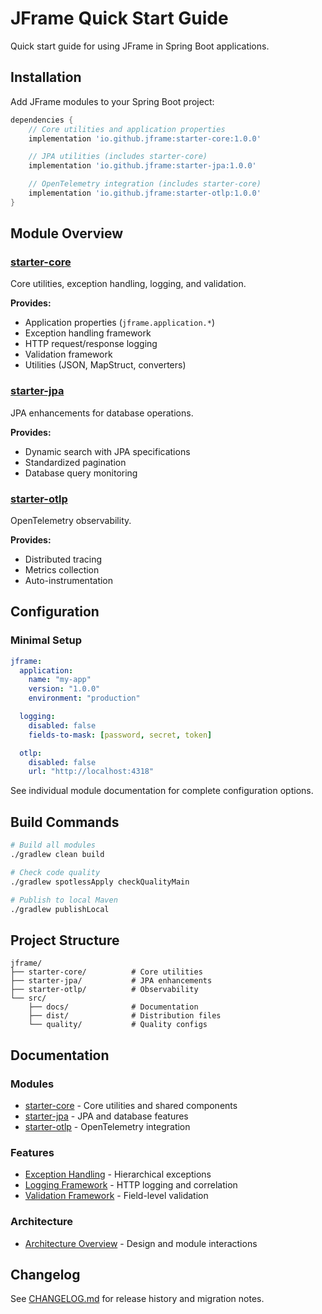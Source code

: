 # JFrame Quick Start Guide

Quick start guide for using JFrame in Spring Boot applications.

## Installation

Add JFrame modules to your Spring Boot project:

```gradle
dependencies {
    // Core utilities and application properties
    implementation 'io.github.jframe:starter-core:1.0.0'

    // JPA utilities (includes starter-core)
    implementation 'io.github.jframe:starter-jpa:1.0.0'

    // OpenTelemetry integration (includes starter-core)
    implementation 'io.github.jframe:starter-otlp:1.0.0'
}
```

## Module Overview

### [starter-core](./starter-core.md)
Core utilities, exception handling, logging, and validation.

**Provides:**
- Application properties (`jframe.application.*`)
- Exception handling framework
- HTTP request/response logging
- Validation framework
- Utilities (JSON, MapStruct, converters)

### [starter-jpa](./starter-jpa.md)
JPA enhancements for database operations.

**Provides:**
- Dynamic search with JPA specifications
- Standardized pagination
- Database query monitoring

### [starter-otlp](./starter-otlp.md)
OpenTelemetry observability.

**Provides:**
- Distributed tracing
- Metrics collection
- Auto-instrumentation

## Configuration

### Minimal Setup

```yaml
jframe:
  application:
    name: "my-app"
    version: "1.0.0"
    environment: "production"

  logging:
    disabled: false
    fields-to-mask: [password, secret, token]

  otlp:
    disabled: false
    url: "http://localhost:4318"
```

See individual module documentation for complete configuration options.

## Build Commands

```bash
# Build all modules
./gradlew clean build

# Check code quality
./gradlew spotlessApply checkQualityMain

# Publish to local Maven
./gradlew publishLocal
```

## Project Structure

```
jframe/
├── starter-core/          # Core utilities
├── starter-jpa/           # JPA enhancements
├── starter-otlp/          # Observability
└── src/
    ├── docs/              # Documentation
    ├── dist/              # Distribution files
    └── quality/           # Quality configs
```

## Documentation

### Modules
- [starter-core](./starter-core.md) - Core utilities and shared components
- [starter-jpa](./starter-jpa.md) - JPA and database features
- [starter-otlp](./starter-otlp.md) - OpenTelemetry integration

### Features
- [Exception Handling](./core/exception-handling.md) - Hierarchical exceptions
- [Logging Framework](./core/logging.md) - HTTP logging and correlation
- [Validation Framework](./core/validation.md) - Field-level validation

### Architecture
- [Architecture Overview](./architecture.md) - Design and module interactions

## Changelog

See [CHANGELOG.md](../dist/CHANGELOG.md) for release history and migration notes.
